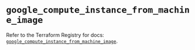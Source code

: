 # `google_compute_instance_from_machine_image`

Refer to the Terraform Registry for docs: [`google_compute_instance_from_machine_image`](https://registry.terraform.io/providers/hashicorp/google-beta/6.19.0/docs/resources/google_compute_instance_from_machine_image).
